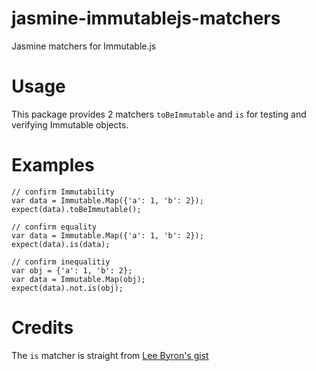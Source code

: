 # jasmine-immutablejs-matchers
Jasmine matchers for Immutable.js

# Usage

This package provides 2 matchers `toBeImmutable` and `is` for testing and verifying Immutable objects.

# Examples

```
// confirm Immutability
var data = Immutable.Map({'a': 1, 'b': 2});
expect(data).toBeImmutable();

// confirm equality
var data = Immutable.Map({'a': 1, 'b': 2});
expect(data).is(data);

// confirm inequalitiy
var obj = {'a': 1, 'b': 2};
var data = Immutable.Map(obj);
expect(data).not.is(obj);
```

# Credits

The `is` matcher is straight from [Lee Byron's gist](https://gist.github.com/leebyron/755227877ce47077e16d)
